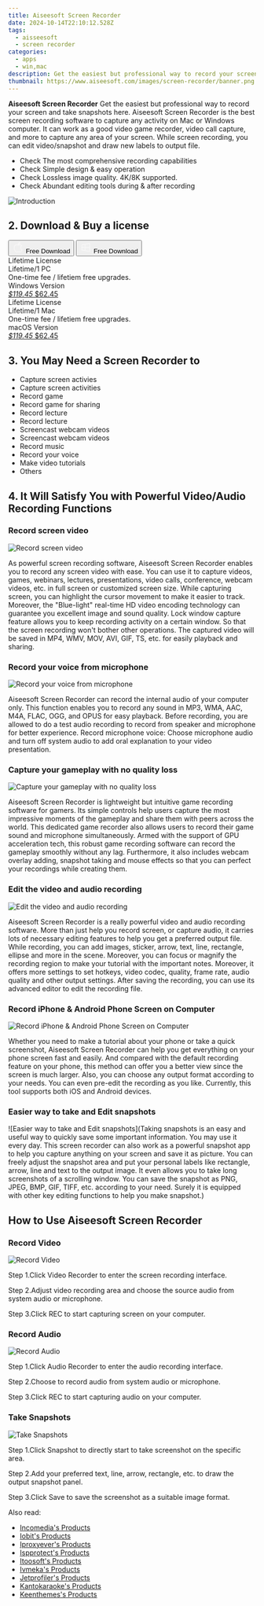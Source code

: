 ```yaml
---
title: Aiseesoft Screen Recorder
date: 2024-10-14T22:10:12.528Z
tags: 
  - aisseesoft
  - screen recorder
categories: 
  - apps
  - win,mac
description: Get the easiest but professional way to record your screen and take snapshots here. 
thumbnail: https://www.aiseesoft.com/images/screen-recorder/banner.png
---
```


**Aiseesoft Screen Recorder** Get the easiest but professional way to record your screen and take snapshots here. Aiseesoft Screen Recorder is the best screen recording software to capture any activity on Mac or Windows computer. It can work as a good video game recorder, video call capture, and more to capture any area of your screen. While screen recording, you can edit video/snapshot and draw new labels to output file.

- Check The most comprehensive recording capabilities
- Check Simple design & easy operation
- Check Lossless image quality. 4K/8K supported.
- Check Abundant editing tools during & after recording

![Introduction](https://www.aiseesoft.com/images/screen-recorder/banner.png)

## 2. Download & Buy a license

<div class="mx-auto flex items-center justify-center space-x-4">
  <button 
  onclick="javascript:window.open('https://secure.2checkout.com/order/checkout.php?PRODS=4731794&QTY=1&COUPON=AISEOHC&DESIGN_TYPE=2&SHORT_FORM=1&AFFILIATE=108875&CART=1', '_blank');
    window.open('https://download.aiseesoft.com/mac/mac-screen-recorder.zip', '_blank');void(0);"
  class="flex flex-row font-bold rounded-lg text-lg w-48 h-16 bg-[#FF8014] text-[#ffffff] items-center justify-center p-2">
    <svg width="24px" height="24px" viewBox="0 0 24 24" xmlns="http://www.w3.org/2000/svg" color="#ffffff" fill="none" stroke="currentColor" stroke-width="3" stroke-linecap="round" stroke-linejoin="round"><path d="M16 2C16.3632 4.17921 14.0879 5.83084 12.8158 6.57142C12.4406 6.78988 12.0172 6.5117 12.0819 6.08234C12.2993 4.63878 13.0941 2.00008 16 2Z" stroke="#f8f7f7" stroke-width="1.5"></path><path d="M9 6.5C9.89676 6.5 10.6905 6.69941 11.2945 6.92013C12.0563 7.19855 12.9437 7.19854 13.7055 6.92012C14.3094 6.6994 15.1032 6.5 15.9999 6.5C17.0852 6.5 18.4649 7.08889 19.4999 8.26666C16 11 17 15.5 20.269 16.6916C19.2253 19.5592 17.2413 21.5 15.4999 21.5C13.9999 21.5 14 20.8 12.5 20.8C11 20.8 11 21.5 9.5 21.5C7 21.5 4 17.5 4 12.5C4 8.5 7 6.5 9 6.5Z" stroke="#f8f7f7" stroke-width="1.5"></path></svg>    
    <span class="font-medium mx-auto">Free Download</span>  
  </button>
  <button 
  onclick="javascript:window.open('https://secure.2checkout.com/order/checkout.php?PRODS=4667672&QTY=1&COUPON=AISEOHC&DESIGN_TYPE=2&SHORT_FORM=1&AFFILIATE=108875&CART=1)', '_blank');
    window.open('https://download.aiseesoft.com/screen-recorder.exe', '_blank');void(0);"
  class="flex flex-row font-bold rounded-lg text-lg w-48 h-16 bg-[#FF8014] text-[#ffffff] items-center justify-center p-2">
    <svg width="24px" height="24px" viewBox="0 0 24 24" xmlns="http://www.w3.org/2000/svg" color="#ffffff" fill="none" stroke="currentColor" stroke-width="3" stroke-linecap="round" stroke-linejoin="round"><path d="M4 16.9865V7.01353C4 6.71792 4.21531 6.46636 4.50737 6.42072L19.3074 4.10822C19.6713 4.05137 20 4.33273 20 4.70103V19.299C20 19.6673 19.6713 19.9486 19.3074 19.8918L4.50737 17.5793C4.21531 17.5336 4 17.2821 4 16.9865Z" stroke="#f8f7f7" stroke-width="1.5"></path><path d="M4 12H20" stroke="#f8f7f7" stroke-width="1.5"></path><path d="M10.5 5.5V18.5" stroke="#f8f7f7" stroke-width="1.5"></path></svg>
    <span class="font-medium mx-auto">Free Download</span>  
  </button>
</div>

<div class="mx-auto flex items-center justify-center">
  <div class="m-8 grid grid-cols-1 gap-6 xl:grid-cols-2">
    <div class="flex w-full flex-col rounded-2xl bg-[#ffffff] text-[#374151] shadow-xl xl:w-96">
      <div class="flex h-full flex-col p-8">
        <div class="pb-6 text-3xl font-bold">Lifetime License</div>
        <div class="pb-12 text-lg">
          Lifetime/1 PC
          <div class="text-xs">One-time fee / lifetiem free upgrades.</div>
          <div class="text-xs">Windows Version</div>
        </div>
        <div class="flex flex-col gap-3 text-base"></div>
        <div class="flex flex-grow"></div>
        <div class="flex pt-10">
          <a href="https://secure.2checkout.com/order/checkout.php?PRODS=4667672&QTY=1&COUPON=AISEOHC&DESIGN_TYPE=2&SHORT_FORM=1&AFFILIATE=108875&CART=1" class="w-full transform cursor-pointer rounded-lg bg-[#7e22ce] p-3 text-center text-xl font-bold !text-[#ffffff] !no-underline transition-transform hover:bg-purple-800 active:scale-95"> 
           <em class="text-base line-through !text-[#c5c5c5]">$119.45</em>
            $62.45
          </a>
        </div>
      </div>
    </div>
    <div class="flex w-full flex-col rounded-2xl bg-[#ffffff] text-[#374151] shadow-xl xl:w-96">
      <div class="flex h-full flex-col p-8">
        <div class="pb-6 text-3xl font-bold">Lifetime License</div>
        <div class="pb-12 text-lg">
          Lifetime/1 Mac
          <div class="text-xs">One-time fee / lifetiem free upgrades.</div>
          <div class="text-xs">macOS Version</div>
        </div>
        <div class="flex flex-col gap-3 text-base"></div>
        <div class="flex flex-grow"></div>
        <div class="flex pt-10">
          <a href="https://secure.2checkout.com/order/checkout.php?PRODS=4731794&QTY=1&COUPON=AISEOHC&DESIGN_TYPE=2&SHORT_FORM=1&AFFILIATE=108875&CART=1" class="w-full transform cursor-pointer rounded-lg bg-[#7e22ce] p-3 text-center text-xl font-bold !text-[#ffffff] !no-underline transition-transform hover:bg-purple-800 active:scale-95">
           <em class="text-base line-through !text-[#c5c5c5]">$119.45</em>
            $62.45
          </a>
        </div>
      </div>
    </div>   
  </div>
</div>

## 3. You May Need a Screen Recorder to 

- Capture screen activies
- Capture screen activities
- Record game
- Record game for sharing
- Record lecture
- Record lecture
- Screencast webcam videos
- Screencast webcam videos
- Record music
- Record your voice
- Make video tutorials
- Others

## 4. It Will Satisfy You with Powerful Video/Audio Recording Functions

### Record screen video

![Record screen video](https://www.aiseesoft.com/images/screen-recorder/big1.jpg)

As powerful screen recording software, Aiseesoft Screen Recorder enables you to record any screen video with ease. You can use it to capture videos, games, webinars, lectures, presentations, video calls, conference, webcam videos, etc. in full screen or customized screen size.
While capturing screen, you can highlight the cursor movement to make it easier to track. Moreover, the "Blue-light" real-time HD video encoding technology can guarantee you excellent image and sound quality. Lock window capture feature allows you to keep recording activity on a certain window. So that the screen recording won't bother other operations. The captured video will be saved in MP4, WMV, MOV, AVI, GIF, TS, etc. for easily playback and sharing.

### Record your voice from microphone

![Record your voice from microphone](https://www.aiseesoft.com/images/screen-recorder/big2.jpg)

Aiseesoft Screen Recorder can record the internal audio of your computer only. This function enables you to record any sound in MP3, WMA, AAC, M4A, FLAC, OGG, and OPUS for easy playback.
Before recording, you are allowed to do a test audio recording to record from speaker and microphone for better experience.
Record microphone voice: Choose microphone audio and turn off system audio to add oral explanation to your video presentation.

### Capture your gameplay with no quality loss

![Capture your gameplay with no quality loss](https://www.aiseesoft.com/images/screen-recorder/record-gameplay.jpg)

Aiseesoft Screen Recorder is lightweight but intuitive game recording software for gamers. Its simple controls help users capture the most impressive moments of the gameplay and share them with peers across the world. This dedicated game recorder also allows users to record their game sound and microphone simultaneously. Armed with the support of GPU acceleration tech, this robust game recording software can record the gameplay smoothly without any lag. Furthermore, it also includes webcam overlay adding, snapshot taking and mouse effects so that you can perfect your recordings while creating them.

### Edit the video and audio recording

![Edit the video and audio recording](https://www.aiseesoft.com/images/screen-recorder/big4.jpg)

Aiseesoft Screen Recorder is a really powerful video and audio recording software. More than just help you record screen, or capture audio, it carries lots of necessary editing features to help you get a preferred output file. While recording, you can add images, sticker, arrow, text, line, rectangle, ellipse and more in the scene. Moreover, you can focus or magnify the recording region to make your tutorial with the important notes. Moreover, it offers more settings to set hotkeys, video codec, quality, frame rate, audio quality and other output settings. After saving the recording, you can use its advanced editor to edit the recording file.

### Record iPhone & Android Phone Screen on Computer

![Record iPhone & Android Phone Screen on Computer](https://www.aiseesoft.com/images/screen-recorder/record-phone-screen.jpg)

Whether you need to make a tutorial about your phone or take a quick screenshot, Aiseesoft Screen Recorder can help you get everything on your phone screen fast and easily. And compared with the default recording feature on your phone, this method can offer you a better view since the screen is much larger. Also, you can choose any output format according to your needs. You can even pre-edit the recording as you like. Currently, this tool supports both iOS and Android devices.

### Easier way to take and Edit snapshots

![Easier way to take and Edit snapshots](Taking snapshots is an easy and useful way to quickly save some important information. You may use it every day. This screen recorder can also work as a powerful snapshot app to help you capture anything on your screen and save it as picture. You can freely adjust the snapshot area and put your personal labels like rectangle, arrow, line and text to the output image. It even allows you to take long screenshots of a scrolling window. You can save the snapshot as PNG, JPEG, BMP, GIF, TIFF, etc. according to your need. Surely it is equipped with other key editing functions to help you make snapshot.)

## How to Use Aiseesoft Screen Recorder

### Record Video

![Record Video](https://www.aiseesoft.com/images/screen-recorder/aiseesoft-screen-recorder-record-video.jpg)

Step 1.Click Video Recorder to enter the screen recording interface.

Step 2.Adjust video recording area and choose the source audio from system audio or microphone.

Step 3.Click REC to start capturing screen on your computer.

### Record Audio

![Record Audio](https://www.aiseesoft.com/images/screen-recorder/aiseesoft-screen-recorder-record-audio.jpg)

Step 1.Click Audio Recorder to enter the audio recording interface.

Step 2.Choose to record audio from system audio or microphone.

Step 3.Click REC to start capturing audio on your computer.

### Take Snapshots

![Take Snapshots](https://www.aiseesoft.com/images/screen-recorder/aiseesoft-screen-recorder-take-snapshots.jpg)

Step 1.Click Snapshot to directly start to take screenshot on the specific area.

Step 2.Add your preferred text, line, arrow, rectangle, etc. to draw the output snapshot panel.

Step 3.Click Save to save the screenshot as a suitable image format.

<ins class="adsbygoogle"
      style="display:block"
      data-ad-client="ca-pub-7571918770474297"
      data-ad-slot="8358498916"
      data-ad-format="auto"
      data-full-width-responsive="true"></ins>

<span class="atpl-alsoreadstyle">Also read:</span>
<div><ul>
<li><a href="https://tools.techidaily.com/incomedia/products/"><u>Incomedia's Products</u></a></li>
<li><a href="https://tools.techidaily.com/iobit/products/"><u>Iobit's Products</u></a></li>
<li><a href="https://tools.techidaily.com/iproxyever/products/"><u>Iproxyever's Products</u></a></li>
<li><a href="https://tools.techidaily.com/ispprotect/products/"><u>Ispprotect's Products</u></a></li>
<li><a href="https://tools.techidaily.com/itoosoft/products/"><u>Itoosoft's Products</u></a></li>
<li><a href="https://tools.techidaily.com/ivmeka/products/"><u>Ivmeka's Products</u></a></li>
<li><a href="https://tools.techidaily.com/jetprofiler/products/"><u>Jetprofiler's Products</u></a></li>
<li><a href="https://tools.techidaily.com/kantokaraoke/products/"><u>Kantokaraoke's Products</u></a></li>
<li><a href="https://tools.techidaily.com/keenthemes/products/"><u>Keenthemes's Products</u></a></li>
</ul></div>

